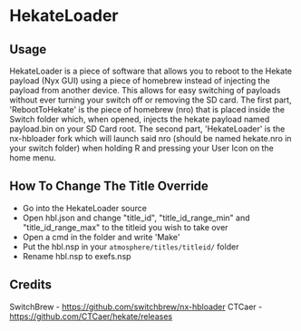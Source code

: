 # HekateLoader

## Usage
HekateLoader is a piece of software that allows you to reboot to the Hekate payload (Nyx GUI) using a piece of homebrew instead of injecting the payload from another device. This allows for easy switching of payloads without ever turning your switch off or removing the SD card. The first part, 'RebootToHekate' is the piece of homebrew (nro) that is placed inside the Switch folder which, when opened, injects the hekate payload named payload.bin on your SD Card root. The second part, 'HekateLoader' is the nx-hbloader fork which will launch said nro (should be named hekate.nro in your switch folder) when holding R and pressing your User Icon on the home menu.

## How To Change The Title Override
- Go into the HekateLoader source
- Open hbl.json and change "title_id", "title_id_range_min" and "title_id_range_max" to the titleid you wish to take over
- Open a cmd in the folder and write 'Make'
- Put the hbl.nsp in your `atmosphere/titles/titleid/` folder 
- Rename hbl.nsp to exefs.nsp

## Credits
SwitchBrew - https://github.com/switchbrew/nx-hbloader
CTCaer - https://github.com/CTCaer/hekate/releases
